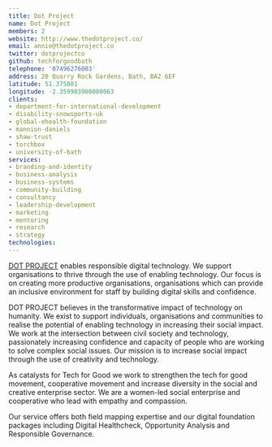 ```yaml
---
title: Dot Project
name: Dot Project
members: 2
website: http://www.thedotproject.co/
email: annie@thedotproject.co
twitter: dotprojectco
github: techforgoodbath
telephone: '07496276003'
address: 20 Quarry Rock Gardens, Bath, BA2 6EF
latitude: 51.375801
longitude: -2.359903900000063
clients: 
- department-for-international-development
- disability-snowsports-uk
- global-ehealth-foundation
- mannion-daniels
- shaw-trust
- torchbox
- university-of-bath
services: 
- branding-and-identity
- business-analysis
- business-systems
- community-building
- consultancy
- leadership-development
- marketing
- mentoring
- research
- strategy
technologies: 
---
```


[DOT PROJECT](http://www.dotproject.coop/) enables responsible digital technology.  We support organisations to thrive through the use of enabling technology.  Our focus is on creating more productive organisations, organisations which can provide an inclusive environment for staff by building digital skills and confidence.

DOT PROJECT believes in the transformative impact of technology on humanity. We exist to support individuals, organisations and communities to realise the potential of enabling technology in increasing their social impact. We work at the intersection between civil society and technology, passionately increasing confidence and capacity of people who are working to solve complex social issues. Our mission is to increase social impact through the use of creativity and technology.

As catalysts for Tech for Good we work to strengthen the tech for good movement, cooperative movement and increase diversity in the social and creative enterprise sector. We are a women-led social enterprise and cooperative who lead with empathy and compassion.

Our service offers both field mapping expertise and our digital foundation packages including Digital Healthcheck, Opportunity Analysis and Responsible Governance.
